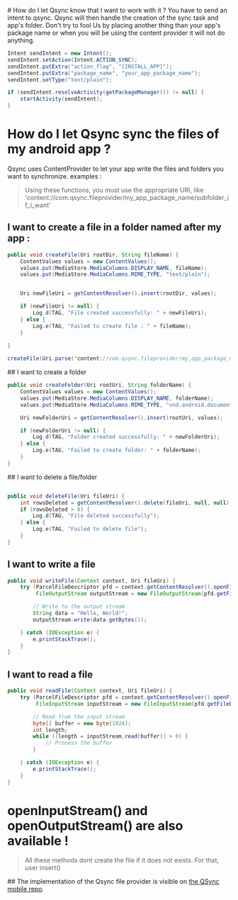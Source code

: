 # How do I let Qsync know that I want to work with it ?
You have to send an intent to qsync. Qsync will then handle the creation of the sync task and app's folder.
Don't try to fool Us by placing another thing than your app's package name
or when you will be using the content provider it will not do anything.
```java
Intent sendIntent = new Intent();
sendIntent.setAction(Intent.ACTION_SYNC);
sendIntent.putExtra("action_flag", "[INSTALL_APP]");
sendIntent.putExtra("package_name", "your_app_package_name");
sendIntent.setType("text/plain");

if (sendIntent.resolveActivity(getPackageManager()) != null) {
    startActivity(sendIntent);
}
```




# How do I let Qsync sync the files of my android app ?
Qsync uses ContentProvider to let your app write the files and folders you want to synchronize.
examples :
> Using these functions, you must use the appropriate URI, like 'content://com.qsync.fileprovider/my_app_package_name/subfolder_if_i_want'

## I want to create a file in a folder named after my app :

```java
public void createFile(Uri rootDir, String fileName) {
    ContentValues values = new ContentValues();
    values.put(MediaStore.MediaColumns.DISPLAY_NAME, fileName);
    values.put(MediaStore.MediaColumns.MIME_TYPE, "text/plain");


    Uri newFileUri = getContentResolver().insert(rootDir, values);

    if (newFileUri != null) {
        Log.d(TAG, "File created successfully: " + newFileUri);
    } else {
        Log.e(TAG, "Failed to create file : " + fileName);
    }
    
}

createFile(Uri.parse('content://com.qsync.fileprovider/my_app_package_name'),'myfile.txt');
```


## I want to create a folder
```java
public void createFolder(Uri rootUri, String folderName) {
    ContentValues values = new ContentValues();
    values.put(MediaStore.MediaColumns.DISPLAY_NAME, folderName);
    values.put(MediaStore.MediaColumns.MIME_TYPE, "vnd.android.document/directory");

    Uri newFolderUri = getContentResolver().insert(rootUri, values);

    if (newFolderUri != null) {
        Log.d(TAG, "Folder created successfully: " + newFolderUri);
    } else {
        Log.e(TAG, "Failed to create folder: " + folderName);
    }
}

```


## I want to delete a file/folder
```java

public void deleteFile(Uri fileUri) {
    int rowsDeleted = getContentResolver().delete(fileUri, null, null);
    if (rowsDeleted > 0) {
        Log.d(TAG, "File deleted successfully");
    } else {
        Log.e(TAG, "Failed to delete file");
    }
}

```


## I want to write a file

```java
public void writeFile(Context context, Uri fileUri) {
    try (ParcelFileDescriptor pfd = context.getContentResolver().openFileDescriptor(fileUri, "w");
         FileOutputStream outputStream = new FileOutputStream(pfd.getFileDescriptor())) {

        // Write to the output stream
        String data = "Hello, World!";
        outputStream.write(data.getBytes());

    } catch (IOException e) {
        e.printStackTrace();
    }
}

```

## I want to read a file

```java
public void readFile(Context context, Uri fileUri) {
    try (ParcelFileDescriptor pfd = context.getContentResolver().openFileDescriptor(fileUri, "r");
         FileInputStream inputStream = new FileInputStream(pfd.getFileDescriptor())) {

        // Read from the input stream
        byte[] buffer = new byte[1024];
        int length;
        while ((length = inputStream.read(buffer)) > 0) {
            // Process the buffer
        }

    } catch (IOException e) {
        e.printStackTrace();
    }
}

```

# openInputStream() and openOutputStream() are also available !

> All these methods dont create the file if it does not exists. For that, user insert()



## The implementation of the Qsync file provider is visible on [the QSync mobile repo](https://github.com/ThaaoBlues/qsync_mobile/blob/master/app/src/main/java/com/qsync/qsync/FileProvider.java).